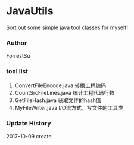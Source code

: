 # JavaUtils
Sort out some simple java tool classes for myself!

### Author
ForrestSu

### tool list

1. ConvertFileEncode.java 转换工程编码
2. CountSrcFileLines.java  统计工程代码行数
3. GetFileHash.java 获取文件的hash值
4. MyFileWriter.java I/O流方式，写文件的工具类

### Update History

2017-10-09 create 